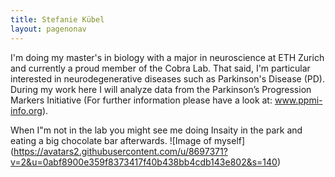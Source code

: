 ```yaml
---
title: Stefanie Kübel 
layout: pagenonav
---
```


I'm doing my master's in biology with a major in neuroscience at ETH Zurich and currently a proud member of the Cobra Lab. That said, I'm particular interested in neurodegenerative diseases such as Parkinson's Disease (PD). During my work here I will analyze data from the Parkinson’s Progression Markers Initiative (For further information please have a look at: www.ppmi-info.org). 

When I"m not in the lab you might see me doing Insaity in the park and eating a big chocolate bar afterwards.
![Image of myself] (https://avatars2.githubusercontent.com/u/8697371?v=2&u=0abf8900e359f8373417f40b438bb4cdb143e802&s=140)
